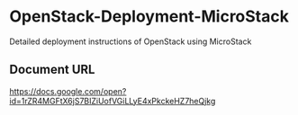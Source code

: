 # OpenStack-Deployment-MicroStack
Detailed deployment instructions of OpenStack using MicroStack

## Document URL
https://docs.google.com/open?id=1rZR4MGFtX6jS7BIZiUofVGiLLyE4xPkckeHZ7heQjkg